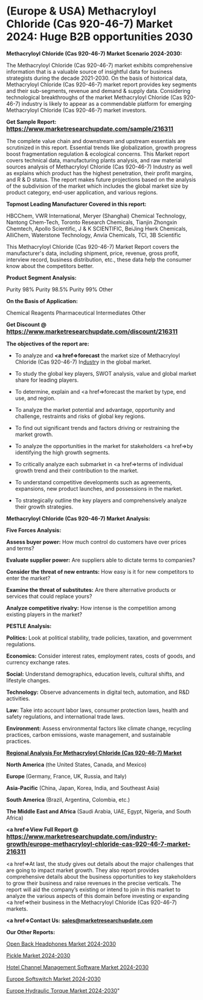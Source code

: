 # (Europe & USA) Methacryloyl Chloride (Cas 920-46-7) Market 2024: Huge B2B opportunities 2030

<strong>Methacryloyl Chloride (Cas 920-46-7) Market Scenario 2024-2030:</strong>

The Methacryloyl Chloride (Cas 920-46-7) market exhibits comprehensive information that is a valuable source of insightful data for business strategists during the decade 2021-2030. On the basis of historical data, Methacryloyl Chloride (Cas 920-46-7) market report provides key segments and their sub-segments, revenue and demand &amp; supply data. Considering technological breakthroughs of the market Methacryloyl Chloride (Cas 920-46-7) industry is likely to appear as a commendable platform for emerging Methacryloyl Chloride (Cas 920-46-7) market investors.

<strong>Get Sample Report: <a href=https://www.marketresearchupdate.com/sample/216311><font size=3 color=#0000ff>https://www.marketresearchupdate.com/sample/216311</font></a></strong>

The complete value chain and downstream and upstream essentials are scrutinized in this report. Essential trends like globalization, growth progress boost fragmentation regulation &amp; ecological concerns. This Market report covers technical data, manufacturing plants analysis, and raw material sources analysis of Methacryloyl Chloride (Cas 920-46-7) Industry as well as explains which product has the highest penetration, their profit margins, and R & D status. The report makes future projections based on the analysis of the subdivision of the market which includes the global market size by product category, end-user application, and various regions.

<strong>Topmost Leading Manufacturer Covered in this report:</strong>

HBCChem, VWR International, Meryer (Shanghai) Chemical Technology, Nantong Chem-Tech, Toronto Research Chemicals, Tianjin Zhongxin Chemtech, Apollo Scientific, J & K SCIENTIFIC, BeiJing Hwrk Chemicals, AlliChem, Waterstone Technology, Anvia Chemicals, TCI, 3B Scientific

This Methacryloyl Chloride (Cas 920-46-7) Market Report covers the manufacturer's data, including shipment, price, revenue, gross profit, interview record, business distribution, etc., these data help the consumer know about the competitors better.

<strong>Product Segment Analysis: </strong>

Purity 98%
Purity 98.5%
Purity 99%
Other

<strong>On the Basis of Application:</strong>

Chemical Reagents
Pharmaceutical Intermediates
Other

<strong>Get Discount @ <a href=https://www.marketresearchupdate.com/discount/216311><font size=3 color=#0000ff>https://www.marketresearchupdate.com/discount/216311</font></a></strong>

<strong><b>The objectives of the report are:</b></strong>

- To analyze and <strong><a href=><strong>forecast</strong></a></strong> the market size of Methacryloyl Chloride (Cas 920-46-7) In<a href=ASDF991299>dustr</a>y in the global market.

- To study the global key players, SWOT analysis, value and global market share for leading players.

- To determine, explain and <a href=>forecast</a> the market by type, end use, and region.

- To analyze the market potential and advantage, opportunity and challenge, restraints and risks of global key regions.

- To find out significant trends and factors driving or restraining the market growth.

- To analyze the opportunities in the market for stakeholders <a href=>by</a> identifying the high growth segments.

- To critically analyze each submarket in <a href=>terms</a> of individual growth trend and their contribution to the market.

- To understand competitive developments such as agreements, expansions, new product launches, and possessions in the market.

- To strategically outline the key players and comprehensively analyze their growth strategies.

<strong>Methacryloyl Chloride (Cas 920-46-7) Market Analysis:</strong>

<strong>Five Forces Analysis:</strong>

<strong>Assess buyer power:</strong> How much control do customers have over prices and terms?

<strong>Evaluate supplier power:</strong> Are suppliers able to dictate terms to companies?

<strong>Consider the threat of new entrants:</strong> How easy is it for new competitors to enter the market?

<strong>Examine the threat of substitutes:</strong> Are there alternative products or services that could replace yours?

<strong>Analyze competitive rivalry:</strong> How intense is the competition among existing players in the market?

<strong>PESTLE Analysis:</strong>

<strong>Politics:</strong> Look at political stability, trade policies, taxation, and government regulations.

<strong>Economics:</strong> Consider interest rates, employment rates, costs of goods, and currency exchange rates.

<strong>Social:</strong> Understand demographics, education levels, cultural shifts, and lifestyle changes.

<strong>Technology:</strong> Observe advancements in digital tech, automation, and R&D activities.

<strong>Law:</strong> Take into account labor laws, consumer protection laws, health and safety regulations, and international trade laws.

<strong>Environment:</strong> Assess environmental factors like climate change, recycling practices, carbon emissions, waste management, and sustainable practices.

<strong><u><b>Regional Analysis For Methacryloyl Chloride (Cas 920-46-7) Market</b></u></strong>

<strong><b>North America</b></strong> (the United States, Canada, and Mexico)

<strong><b>Europe </b></strong>(Germany, France, UK, Russia, and Italy)

<strong><b>Asia-Pacific</b></strong> (China, Japan, Korea, India, and Southeast Asia)

<strong><b>South America</b></strong> (Brazil, Argentina, Colombia, etc.)

<strong><b>The Middle East and Africa</b></strong> (Saudi Arabia, UAE, Egypt, Nigeria, and South Africa)

<strong><a href=>View Full Report</a> @ <a href=https://www.marketresearchupdate.com/industry-growth/europe-methacryloyl-chloride-cas-920-46-7-market-216311><font size=3 color=#0000ff>https://www.marketresearchupdate.com/industry-growth/europe-methacryloyl-chloride-cas-920-46-7-market-216311</font></a></strong>

<a href=>At last,</a> the study gives out details about the major challenges that are going to impact market growth. They also report provides comprehensive details about the business opportunities to key stakeholders to grow their business and raise revenues in the precise verticals. The report will aid the company’s existing or intend to join in this market to analyze the various aspects of this domain before investing or expanding <a href=>their</a> business in the Methacryloyl Chloride (Cas 920-46-7) markets.

<strong><a href=>Contact Us:</a></strong>
<strong>sales@marketresearchupdate.com</strong>

<strong>Our Other Reports:</strong>

<a href=https://www.linkedin.com/pulse/open-back-headphones-market-202-what-factors-drive-upcoming>Open Back Headphones Market 2024-2030</a>

<a href=https://www.linkedin.com/pulse/pickle-market-outlooks-2023-size-players-cost>Pickle Market 2024-2030</a>

<a href=https://www.linkedin.com/pulse/hotel-channel-management-software-market-3f>Hotel Channel Management Software Market 2024-2030</a>

<a href=https://www.linkedin.com/pulse/europe-softswitch-market-2023-usd-explained-prezf/>Europe Softswitch Market 2024-2030</a>

<a href=https://www.linkedin.com/pulse/europe-hydraulic-torque-market-research-h1uff/>Europe Hydraulic Torque Market 2024-2030</a>"

